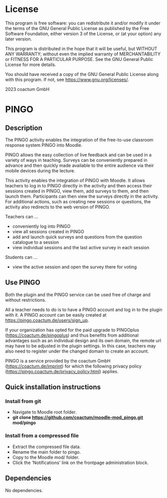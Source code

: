 # License #

This program is free software: you can redistribute it and/or modify it under
the terms of the GNU General Public License as published by the Free Software
Foundation, either version 3 of the License, or (at your option) any later
version.

This program is distributed in the hope that it will be useful, but WITHOUT ANY
WARRANTY; without even the implied warranty of MERCHANTABILITY or FITNESS FOR A
PARTICULAR PURPOSE.  See the GNU General Public License for more details.

You should have received a copy of the GNU General Public License along with
this program.  If not, see <https://www.gnu.org/licenses/>.

2023 coactum GmbH

# PINGO #

## Description ##

The PINGO activity enables the integration of the free-to-use classroom response system PINGO into Moodle.

PINGO allows the easy collection of live feedback and can be used in a variety of ways in teaching. Surveys can be conveniently prepared in advance and then quickly made available to the entire audience via their mobile devices during the lecture.

This activity enables the integration of PINGO with Moodle. It allows teachers to log in to PINGO directly in the activity and then access their sessions created in PINGO, view them, add surveys to them, and then launch them.
Participants can then view the surveys directly in the activity. For additional actions, such as creating new sessions or questions, the activity also redirects to the web version of PINGO.

Teachers can ...

- conveniently log into PINGO
- view all sessions created in PINGO
- add and launch quick surveys and questions from the question catalogue to a session
- view individual sessions and the last active survey in each session

Students can ...

- view the active session and open the survey there for voting

## Use PINGO

Both the plugin and the PINGO service can be used free of charge and without restrictions.

All a teacher needs to do is to have a PINGO account and log in to the plugin with it. A PINGO account can be easily created at https://pingo.coactum.de/users/sign_up.

If your organization has opted for the paid upgrade to PINGOplus (https://coactum.de/pingoplus) and thus benefits from additional advantages such as an individual design and its own domain, the remote url may have to be adjusted in the plugin settings. In this case, teachers may also need to register under the changed domain to create an account.

PINGO is a service provided by the coactum GmbH (https://coactum.de/imprint) for which the following privacy policy (https://pingo.coactum.de/privacy_policy.html) applies.

## Quick installation instructions ##

### Install from git ###
- Navigate to Moodle root folder.
- **git clone https://github.com/coactum/moodle-mod_pingo.git mod/pingo**

### Install from a compressed file ###
- Extract the compressed file data.
- Rename the main folder to pingo.
- Copy to the Moodle mod/ folder.
- Click the 'Notifications' link on the frontpage administration block.

## Dependencies ##
No dependencies.